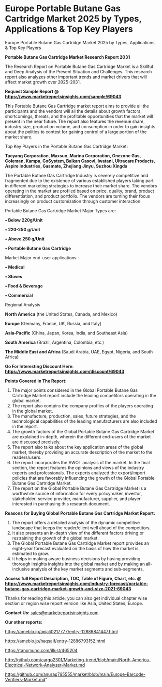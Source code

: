# Europe Portable Butane Gas Cartridge Market 2025 by Types, Applications & Top Key Players
 Europe Portable Butane Gas Cartridge Market 2025 by Types, Applications & Top Key Players

<strong>Portable Butane Gas Cartridge Market Research Report 2031</strong>

The Research Report on Portable Butane Gas Cartridge Market is a Skillful and Deep Analysis of the Present Situation and Challenges. This research report also analyzes other important trends and market drivers that will affect market growth over 2025-2031.

<strong>Request Sample Report @ <a href=https://www.marketreportsinsights.com/sample/69043>https://www.marketreportsinsights.com/sample/69043</a></strong>

This Portable Butane Gas Cartridge market report aims to provide all the participants and the vendors will all the details about growth factors, shortcomings, threats, and the profitable opportunities that the market will present in the near future. The report also features the revenue share, industry size, production volume, and consumption in order to gain insights about the politics to contest for gaining control of a large portion of the market share.

Top Key Players in the Portable Butane Gas Cartridge Market:

<strong>Taeyang Corporation, Maxsun, Marina Corporation, Onezone Gas, Coleman, Kampa, GoSystem, Balkan Gasovi, Iwatani, Ultracare Products, Aspire Industries, Gasmate, Zhejiang Jinyu, Suzhou Xingda</strong>

The Portable Butane Gas Cartridge Industry is severely competitive and fragmented due to the existence of various established players taking part in different marketing strategies to increase their market share. The vendors operating in the market are profiled based on price, quality, brand, product differentiation, and product portfolio. The vendors are turning their focus increasingly on product customization through customer interaction.

Portable Butane Gas Cartridge Market Major Types are:

<strong>• Below 220g/Unit

• 220-250 g/Unit

• Above 250 g/Unit

• Portable Butane Gas Cartridge</strong>

Market Major end-user applications :

<strong>• Medical

• Stoves

• Food & Beverage

• Commercial</strong>

Regional Analysis

</u><strong><b>North America</b></strong> (the United States, Canada, and Mexico)

<strong><b>Europe </b></strong>(Germany, France, UK, Russia, and Italy)

<strong><b>Asia-Pacific</b></strong> (China, Japan, Korea, India, and Southeast Asia)

<strong><b>South America</b></strong> (Brazil, Argentina, Colombia, etc.)

<strong><b>The Middle East and Africa</b></strong> (Saudi Arabia, UAE, Egypt, Nigeria, and South Africa)

<strong>Go For Interesting Discount Here: <a href=https://www.marketreportsinsights.com/discount/69043>https://www.marketreportsinsights.com/discount/69043</a></strong>

<strong>Points Covered in The Report:</strong>
<ol>
  <li>The major points considered in the Global Portable Butane Gas Cartridge Market report include the leading competitors operating in the global market.</li>
  <li>The report also contains the company profiles of the players operating in the global market.</li>
  <li>The manufacture, production, sales, future strategies, and the technological capabilities of the leading manufacturers are also included in the report.</li>
  <li>The growth factors of the Global Portable Butane Gas Cartridge Market are explained in-depth, wherein the different end-users of the market are discussed precisely.</li>
  <li>The report also talks about the key application areas of the global market, thereby providing an accurate description of the market to the readers/users.</li>
  <li>The report incorporates the SWOT analysis of the market. In the final section, the report features the opinions and views of the industry experts and professionals. The experts analyzed the export/import policies that are favorably influencing the growth of the Global Portable Butane Gas Cartridge Market.</li>
  <li>The report on the Global Portable Butane Gas Cartridge Market is a worthwhile source of information for every policymaker, investor, stakeholder, service provider, manufacturer, supplier, and player interested in purchasing this research document.</li>
</ol>
<strong>Reasons for Buying Global Portable Butane Gas Cartridge Market Report:</strong>

<ol>
  <li>The report offers a detailed analysis of the dynamic competitive landscape that keeps the reader/client well ahead of the competitors.</li>
  <li>It also presents an in-depth view of the different factors driving or restraining the growth of the global market.</li>
  <li>The Global Portable Butane Gas Cartridge Market report provides an eight-year forecast evaluated on the basis of how the market is estimated to grow.</li>
  <li>It helps in making aware business decisions by having providing thorough insights insights into the global market and by making an all-inclusive analysis of the key market segments and sub-segments.</li>
</ol>
<strong>Access full Report Description, TOC, Table of Figure, Chart, etc. @ <a href=https://www.marketreportsinsights.com/industry-forecast/portable-butane-gas-cartridge-market-growth-and-size-2021-69043>https://www.marketreportsinsights.com/industry-forecast/portable-butane-gas-cartridge-market-growth-and-size-2021-69043</a></strong>


Thanks for reading this article; you can also get individual chapter wise section or region wise report version like Asia, United States, Europe.

<strong>Contact Us:</strong>
sales@marketreportsinsights.com

<strong>Our other reports:</strong>

<a href=https://ameblo.jp/anjali0217777/entry-12886841447.html>https://ameblo.jp/anjali0217777/entry-12886841447.html</a>

<a href=https://ameblo.jp/haqsaif/entry-12886793152.html>https://ameblo.jp/haqsaif/entry-12886793152.html</a>

<a href=https://tanomuno.com/illust/465204>https://tanomuno.com/illust/465204</a>

<a href=http://github.com/cargo2301/Marketing-trend/blob/main/North-America-Electrical-Network-Analyzer-Market.md>http://github.com/cargo2301/Marketing-trend/blob/main/North-America-Electrical-Network-Analyzer-Market.md</a>

<a href=https://github.com/anurag765555/market/blob/main/Europe-Barcode-Verifiers-Market.md>https://github.com/anurag765555/market/blob/main/Europe-Barcode-Verifiers-Market.md</a>"
